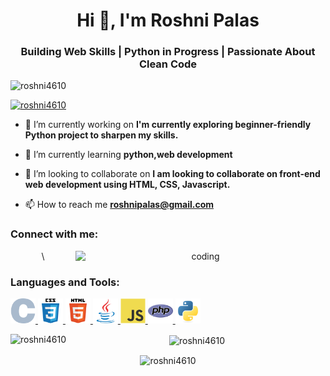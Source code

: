 <h1 align="center">Hi 👋, I'm Roshni Palas</h1>
<h3 align="center">Building Web Skills | Python in Progress | Passionate About Clean Code</h3>

<p align="left"> <img src="https://komarev.com/ghpvc/?username=roshni4610&label=Profile%20views&color=0e75b6&style=flat" alt="roshni4610" /> </p>

<p align="left"> <a href="https://github.com/ryo-ma/github-profile-trophy"><img src="https://github-profile-trophy.vercel.app/?username=roshni4610" alt="roshni4610" /></a> </p>

- 🔭 I’m currently working on **I'm currently exploring beginner-friendly Python project to sharpen my skills.**

- 🌱 I’m currently learning **python,web development**

- 👯 I’m looking to collaborate on **I am looking to collaborate on front-end web development using HTML, CSS, Javascript.**

- 📫 How to reach me **roshnipalas@gmail.com**
<center>
  <h3 align="left">Connect with me:</h3>\

  <img align = "right" alt = "coding" width = "400" src = "https://thumbs.dreamstime.com/b/cartoon-girl-sitting-desk-laptop-front-her-ai-generated-image-cartoon-girl-sitting-desk-320199579.jpg">
  <p align="left">
  </p>

  <h3 align="left">Languages and Tools:</h3>
  <p align="left"> <a href="https://www.cprogramming.com/" target="_blank" rel="noreferrer"> <img src="https://raw.githubusercontent.com/devicons/devicon/master/icons/c/c-original.svg" alt="c" width="40"       height="40"/> </a> <a href="https://www.w3schools.com/css/" target="_blank" rel="noreferrer"> <img src="https://raw.githubusercontent.com/devicons/devicon/master/icons/css3/css3-original-wordmark.svg" alt="css3" width="40" height="40"/> </a> <a href="https://www.w3.org/html/" target="_blank" rel="noreferrer"> <img src="https://raw.githubusercontent.com/devicons/devicon/master/icons/html5/html5-original-wordmark.svg" alt="html5" width="40" height="40"/> </a> <a href="https://www.java.com" target="_blank" rel="noreferrer"> <img src="https://raw.githubusercontent.com/devicons/devicon/master/icons/java/java-original.svg" alt="java" width="40" height="40"/> </a> <a href="https://developer.mozilla.org/en-US/docs/Web/JavaScript" target="_blank" rel="noreferrer"> <img src="https://raw.githubusercontent.com/devicons/devicon/master/icons/javascript/javascript-original.svg" alt="javascript" width="40" height="40"/> </a> <a href="https://www.php.net" target="_blank" rel="noreferrer"> <img src="https://raw.githubusercontent.com/devicons/devicon/master/icons/php/php-original.svg" alt="php" width="40" height="40"/> </a> <a href="https://www.python.org" target="_blank" rel="noreferrer"> <img src="https://raw.githubusercontent.com/devicons/devicon/master/icons/python/python-original.svg" alt="python" width="40" height="40"/> </a> </p>

  <p><img align="left" src="https://github-readme-stats.vercel.app/api/top-langs?username=roshni4610&show_icons=true&locale=en&layout=compact" alt="roshni4610" /></p>

  <p>&nbsp;<img align="center" src="https://github-readme-stats.vercel.app/api?username=roshni4610&show_icons=true&locale=en" alt="roshni4610" /></p>

  <p><img align="center" src="https://github-readme-streak-stats.herokuapp.com/?user=roshni4610&" alt="roshni4610" /></p>
</center>
